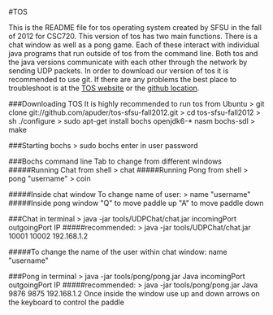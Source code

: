 #TOS

This is the README file for tos operating system created by SFSU 
in the fall of 2012 for CSC720. This version of tos has two main functions.
There is a chat window as well as a pong game. Each of these interact with
individual java programs that run outside of tos from the command line.
Both tos and the java versions communicate with each other through the network
by sending UDP packets. In order to download our version of tos it is 
recommended to use git. If there are any problems the best place to troubleshoot is at the [TOS website](ttp://pear.sfsu.edu/csc720/tos/) or the [github location](https://github.com/apuder/tos-sfsu-fall2012).


###Downloading TOS
	It is highly recommended to run tos from Ubuntu
	> git clone git://github.com/apuder/tos-sfsu-fall2012.git
	> cd tos-sfsu-fall2012
	> sh ./configure
	> sudo apt-get install bochs openjdk6-* nasm bochs-sdl
	> make
	
###Starting bochs
	> sudo bochs
	enter in user password


###Bochs command line
	Tab to change from different windows
#####Running Chat from shell
		> chat
#####Running Pong from shell
		> pong "username"
		> coin

#####Inside chat window
		To change name of user: > name "username"
#####Inside pong window
		"Q" to move paddle up
		"A" to move paddle down 


###Chat in terminal
	> java -jar tools/UDPChat/chat.jar incomingPort outgoingPort IP
#####recommended: 
 		> java -jar tools/UDPChat/chat.jar 10001 10002 192.168.1.2

#####To change the name of the user within chat window:
 		name "username"

###Pong in terminal
	> java -jar tools/pong/pong.jar Java incomingPort outgoingPort IP
#####recommended:
		> java -jar tools/pong/pong.jar Java 9876 9875 192.168.1.2
	Once inside the window use up and down arrows on the keyboard to control the paddle
